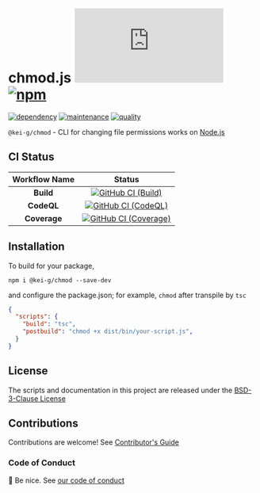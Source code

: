 # chmod.js [![license][license-image]][license-url] [![npm][npm-image]][npm-url]

[![dependency][depencency-image]][dependency-url] [![maintenance][maintenance-image]][npmsio-url] [![quality][quality-image]][npmsio-url]

`@kei-g/chmod` - CLI for changing file permissions works on [Node.js](https://nodejs.org/)

## CI Status

| Workflow Name | Status |
|:-:|:-:|
| **Build** | [![GitHub CI (Build)][github-build-image]][github-build-url] |
| **CodeQL** | [![GitHub CI (CodeQL)][github-codeql-image]][github-codeql-url] |
| **Coverage** | [![GitHub CI (Coverage)][github-coverage-image]][github-coverage-url] |

## Installation

To build for your package,

```shell
npm i @kei-g/chmod --save-dev
```

and configure the package.json; for example, `chmod` after transpile by `tsc`

```json
{
  "scripts": {
    "build": "tsc",
    "postbuild": "chmod +x dist/bin/your-script.js",
  }
}
```

## License

The scripts and documentation in this project are released under the [BSD-3-Clause License](https://github.com/kei-g/chmod.js/blob/main/LICENSE)

## Contributions

Contributions are welcome! See [Contributor's Guide](https://github.com/kei-g/chmod.js/blob/main/CONTRIBUTING.md)

### Code of Conduct

:clap: Be nice. See [our code of conduct](https://github.com/kei-g/chmod.js/blob/main/CODE_OF_CONDUCT.md)

[depencency-image]:https://img.shields.io/librariesio/release/npm/@kei-g/chmod?logo=nodedotjs
[dependency-url]:https://npmjs.com/package/@kei-g/chmod?activeTab=dependencies
[github-build-image]:https://github.com/kei-g/chmod.js/actions/workflows/build.yml/badge.svg
[github-build-url]:https://github.com/kei-g/chmod.js/actions/workflows/build.yml
[github-codeql-image]:https://github.com/kei-g/chmod.js/actions/workflows/codeql.yml/badge.svg
[github-codeql-url]:https://github.com/kei-g/chmod.js/actions/workflows/codeql.yml
[github-coverage-image]:https://github.com/kei-g/chmod.js/actions/workflows/coverage.yml/badge.svg
[github-coverage-url]:https://github.com/kei-g/chmod.js/actions/workflows/coverage.yml
[license-image]:https://img.shields.io/github/license/kei-g/chmod.js
[license-url]:https://opensource.org/licenses/BSD-3-Clause
[maintenance-image]:https://img.shields.io/npms-io/maintenance-score/@kei-g/chmod?logo=npm
[npm-image]:https://img.shields.io/npm/v/@kei-g/chmod.svg?logo=npm
[npm-url]:https://npmjs.org/package/@kei-g/chmod
[npmsio-url]:https://npms.io/search?q=%40kei-g%2Fchmod
[quality-image]:https://img.shields.io/npms-io/quality-score/@kei-g/chmod?logo=npm

